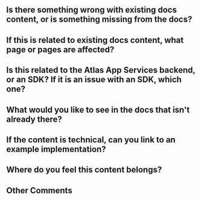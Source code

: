 ## Is there something wrong with existing docs content, or is something missing from the docs?

<!-- something is wrong with existing content OR something is missing from the docs -->

## If this is related to existing docs content, what page or pages are affected?

<!-- links to pages -->

## Is this related to the Atlas App Services backend, or an SDK? If it is an issue with an SDK, which one?

<!-- backend OR iOS and/or Web and/or React Native and/or Node.js and/or Android and/or .NET -->

## What would you like to see in the docs that isn't already there?

<!-- ex. example of how to do X, warning about Y, official guidance on how to deal with Z -->

## If the content is technical, can you link to an example implementation?

<!-- link to a repo, or copy/pasted code that demonstrates the issue/solution -->

## Where do you feel this content belongs?

<!-- links to pages -->

## Other Comments
